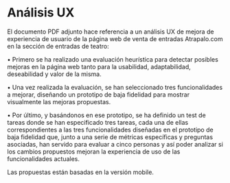 ﻿# Análisis UX

El documento PDF adjunto hace referencia a un análisis UX de mejora de experiencia de usuario de la página web de venta de entradas Atrapalo.com en la sección de entradas de teatro:

•	Primero se ha realizado una evaluación heurística para detectar posibles mejoras en la página web tanto para la usabilidad, adaptabilidad, deseabilidad y valor de la misma.

•	Una vez realizada la evaluación, se han seleccionado tres funcionalidades a mejorar, diseñando un prototipo de baja fidelidad para mostrar visualmente las mejoras propuestas.

•	Por último, y basándonos en ese prototipo, se ha definido un test de tareas donde se han especificado tres tareas, cada una de ellas correspondientes a las tres funcionalidades diseñadas en el prototipo de baja fidelidad que, junto a una serie de métricas específicas y preguntas asociadas, han servido para evaluar a cinco personas y así poder analizar si los cambios propuestos mejoran la experiencia de uso de las funcionalidades actuales.

Las propuestas están basadas en la versión mobile.